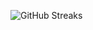 ![GitHub Streaks](https://github-streaks-mqc9.onrender.com/streak/happilli/image?theme=midnight&cache_bust=1743464403&lang=ja)
